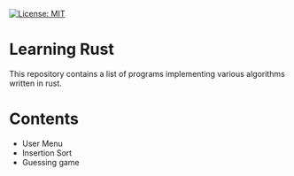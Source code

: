  [![License: MIT](https://img.shields.io/badge/License-MIT-yellow.svg)](https://opensource.org/licenses/MIT)
 
# Learning Rust

This repository contains a list of programs implementing various algorithms written in rust.

# Contents

- User Menu
- Insertion Sort
- Guessing game 
